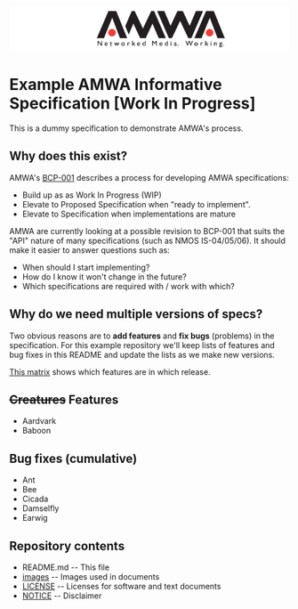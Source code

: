 
![AMWA](images/amwa_header-logo.png)

# Example AMWA Informative Specification [Work In Progress]

This is a dummy specification to demonstrate AMWA's process.

## Why does this exist?

AMWA's [BCP-001] describes a process for developing AMWA specifications:

- Build up as as Work In Progress (WIP)
- Elevate to Proposed Specification when "ready to implement".
- Elevate to Specification when implementations are mature

AMWA are currently looking at a possible revision to BCP-001 that suits the "API" nature of many specifications (such as NMOS IS-04/05/06). It should make it easier to answer questions such as:

 - When should I start implementing?
 - How do I know it won't change in the future?
 - Which specifications are required with / work with which?

## Why do we need multiple versions of specs?

Two obvious reasons are to **add features** and **fix bugs** (problems) in the specification. For this example repository we'll keep lists of features and bug fixes in this README and update the lists as we make new versions. 

[This matrix](Version-matrix.md) shows which features are in which release.

## ~~Creatures~~ Features

- Aardvark
- Baboon

## Bug fixes (cumulative)

- Ant
- Bee
- Cicada
- Damselfly
- Earwig

## Repository contents

* README.md -- This file
* [images](images) -- Images used in documents
* [LICENSE](LICENSE) -- Licenses for software and text documents
* [NOTICE](NOTICE) -- Disclaimer

[//]: # (References/Links)

[BCP-001]: http://amwa.tv/projects/BCP-001.shtml "BCP-001: AMWA Specification Process"

